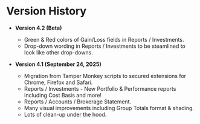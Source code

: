 # Version History

* **Version 4.2 (Beta)**
     - Green & Red colors of Gain/Loss fields in Reports / Investments.
     - Drop-down wording in Reports / Investments to be steamlined to look like other drop-downs.
     
 
* **Version 4.1 (September 24, 2025)**
     - Migration from Tamper Monkey scripts to secured extensions for Chrome, Firefox and Safari.
     - Reports / Investments - New Portfolio & Performance reports including Cost Basis and more!
     - Reports / Accounts / Brokerage Statement.
     - Many visual improvements including Group Totals format & shading.
     - Lots of clean-up under the hood.
 
       
